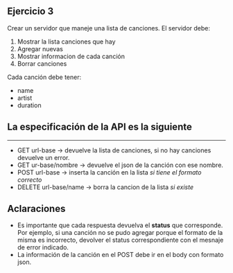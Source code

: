 Ejercicio 3
------------------------------------
Crear un servidor que maneje una lista de canciones.
El servidor debe:

1) Mostrar la lista canciones que hay
2) Agregar nuevas
3) Mostrar informacion de cada canción
4) Borrar canciones

Cada canción debe tener:
- name
- artist
- duration

**La especificación de la API es la siguiente**
---------------------------------------------------------------------
---------------------------------------------------------------------
- GET url-base -> devuelve la lista de canciones, si no hay canciones devuelve un error.
- GET ur-base/nombre -> devuelve el json de la canción con ese nombre.
- POST url-base -> inserta la canción en la lista *si tiene el formato correcto*
- DELETE url-base/name -> borra la cancion de la lista *si existe*

Aclaraciones
-----------------------------------------
- Es importante que cada respuesta devuelva el **status** que corresponde.
Por ejemplo, si una canción no se pudo agregar porque el formato de la misma es incorrecto, devolver el status correspondiente con el mesnaje de error indicado.
- La información de la canción en el POST debe ir en el body con formato json.
